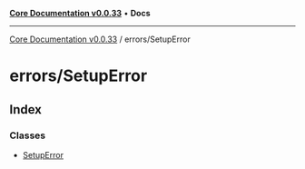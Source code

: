 [**Core Documentation v0.0.33**](../../README.md) • **Docs**

***

[Core Documentation v0.0.33](../../modules.md) / errors/SetupError

# errors/SetupError

## Index

### Classes

- [SetupError](classes/SetupError.md)

